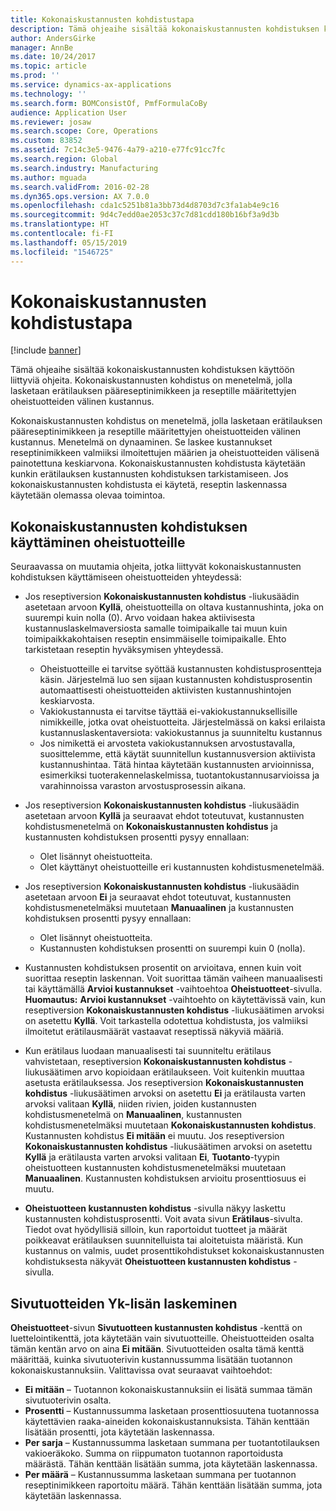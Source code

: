 ```yaml
---
title: Kokonaiskustannusten kohdistustapa
description: Tämä ohjeaihe sisältää kokonaiskustannusten kohdistuksen käyttöön liittyviä ohjeita. Kokonaiskustannusten kohdistus on menetelmä, jolla lasketaan erätilauksen pääreseptinimikkeen ja reseptille määritettyjen oheistuotteiden välinen kustannus.
author: AndersGirke
manager: AnnBe
ms.date: 10/24/2017
ms.topic: article
ms.prod: ''
ms.service: dynamics-ax-applications
ms.technology: ''
ms.search.form: BOMConsistOf, PmfFormulaCoBy
audience: Application User
ms.reviewer: josaw
ms.search.scope: Core, Operations
ms.custom: 83852
ms.assetid: 7c14c3e5-9476-4a79-a210-e77fc91cc7fc
ms.search.region: Global
ms.search.industry: Manufacturing
ms.author: mguada
ms.search.validFrom: 2016-02-28
ms.dyn365.ops.version: AX 7.0.0
ms.openlocfilehash: cda1c5251b81a3bb73d4d8703d7c3fa1ab4e9c16
ms.sourcegitcommit: 9d4c7edd0ae2053c37c7d81cdd180b16bf3a9d3b
ms.translationtype: HT
ms.contentlocale: fi-FI
ms.lasthandoff: 05/15/2019
ms.locfileid: "1546725"
---
```

# <a name="total-cost-allocation-method"></a>Kokonaiskustannusten kohdistustapa

[!include [banner](../includes/banner.md)]

Tämä ohjeaihe sisältää kokonaiskustannusten kohdistuksen käyttöön liittyviä ohjeita. Kokonaiskustannusten kohdistus on menetelmä, jolla lasketaan erätilauksen pääreseptinimikkeen ja reseptille määritettyjen oheistuotteiden välinen kustannus.

Kokonaiskustannusten kohdistus on menetelmä, jolla lasketaan erätilauksen pääreseptinimikkeen ja reseptille määritettyjen oheistuotteiden välinen kustannus. Menetelmä on dynaaminen. Se laskee kustannukset reseptinimikkeen valmiiksi ilmoitettujen määrien ja oheistuotteiden välisenä painotettuna keskiarvona. Kokonaiskustannusten kohdistusta käytetään kunkin erätilauksen kustannusten kohdistuksen tarkistamiseen. Jos kokonaiskustannusten kohdistusta ei käytetä, reseptin laskennassa käytetään olemassa olevaa toimintoa.

## <a name="using-tca-for-coproducts"></a>Kokonaiskustannusten kohdistuksen käyttäminen oheistuotteille
Seuraavassa on muutamia ohjeita, jotka liittyvät kokonaiskustannusten kohdistuksen käyttämiseen oheistuotteiden yhteydessä:

-   Jos reseptiversion **Kokonaiskustannusten kohdistus** -liukusäädin asetetaan arvoon **Kyllä**, oheistuotteilla on oltava kustannushinta, joka on suurempi kuin nolla (0). Arvo voidaan hakea aktiivisesta kustannuslaskelmaversiosta samalle toimipaikalle tai muun kuin toimipaikkakohtaisen reseptin ensimmäiselle toimipaikalle. Ehto tarkistetaan reseptin hyväksymisen yhteydessä.

    -   Oheistuotteille ei tarvitse syöttää kustannusten kohdistusprosentteja käsin. Järjestelmä luo sen sijaan kustannusten kohdistusprosentin automaattisesti oheistuotteiden aktiivisten kustannushintojen keskiarvosta. 
    -   Vakiokustannusta ei tarvitse täyttää ei-vakiokustannuksellisille nimikkeille, jotka ovat oheistuotteita. Järjestelmässä on kaksi erilaista kustannuslaskentaversiota: vakiokustannus ja suunniteltu kustannus 
    -   Jos nimikettä ei arvosteta vakiokustannuksen arvostustavalla, suosittelemme, että käytät suunnitellun kustannusversion aktiivista kustannushintaa. Tätä hintaa käytetään kustannusten arvioinnissa, esimerkiksi tuoterakennelaskelmissa, tuotantokustannusarvioissa ja varahinnoissa varaston arvostusprosessin aikana. 

-   Jos reseptiversion **Kokonaiskustannusten kohdistus** -liukusäädin asetetaan arvoon **Kyllä** ja seuraavat ehdot toteutuvat, kustannusten kohdistusmenetelmä on **Kokonaiskustannusten kohdistus** ja kustannusten kohdistuksen prosentti pysyy ennallaan:
    -   Olet lisännyt oheistuotteita.
    -   Olet käyttänyt oheistuotteille eri kustannusten kohdistusmenetelmää.
-   Jos reseptiversion **Kokonaiskustannusten kohdistus** -liukusäädin asetetaan arvoon **Ei** ja seuraavat ehdot toteutuvat, kustannusten kohdistusmenetelmäksi muutetaan **Manuaalinen** ja kustannusten kohdistuksen prosentti pysyy ennallaan:
    -   Olet lisännyt oheistuotteita.
    -   Kustannusten kohdistuksen prosentti on suurempi kuin 0 (nolla).
-   Kustannusten kohdistuksen prosentit on arvioitava, ennen kuin voit suorittaa reseptin laskennan. Voit suorittaa tämän vaiheen manuaalisesti tai käyttämällä **Arvioi kustannukset** -vaihtoehtoa **Oheistuotteet**-sivulla. **Huomautus:** **Arvioi kustannukset** -vaihtoehto on käytettävissä vain, kun reseptiversion **Kokonaiskustannusten kohdistus** -liukusäätimen arvoksi on asetettu **Kyllä**. Voit tarkastella odotettua kohdistusta, jos valmiiksi ilmoitetut erätilausmäärät vastaavat reseptissä näkyviä määriä.
-   Kun erätilaus luodaan manuaalisesti tai suunniteltu erätilaus vahvistetaan, reseptiversion **Kokonaiskustannusten kohdistus** -liukusäätimen arvo kopioidaan erätilaukseen. Voit kuitenkin muuttaa asetusta erätilauksessa. Jos reseptiversion **Kokonaiskustannusten kohdistus** -liukusäätimen arvoksi on asetettu **Ei** ja erätilausta varten arvoksi valitaan **Kyllä**, niiden rivien, joiden kustannusten kohdistusmenetelmä on **Manuaalinen**, kustannusten kohdistusmenetelmäksi muutetaan **Kokonaiskustannusten kohdistus**. Kustannusten kohdistus **Ei mitään** ei muutu. Jos reseptiversion **Kokonaiskustannusten kohdistus** -liukusäätimen arvoksi on asetettu **Kyllä** ja erätilausta varten arvoksi valitaan **Ei**, **Tuotanto**-tyypin oheistuotteen kustannusten kohdistusmenetelmäksi muutetaan **Manuaalinen**. Kustannusten kohdistuksen arvioitu prosenttiosuus ei muutu.
-   **Oheistuotteen kustannusten kohdistus** -sivulla näkyy laskettu kustannusten kohdistusprosentti. Voit avata sivun **Erätilaus**-sivulta. Tiedot ovat hyödyllisiä silloin, kun raportoidut tuotteet ja määrät poikkeavat erätilauksen suunnitelluista tai aloitetuista määristä. Kun kustannus on valmis, uudet prosenttikohdistukset kokonaiskustannusten kohdistuksesta näkyvät **Oheistuotteen kustannusten kohdistus** -sivulla.

## <a name="calculating-the-burden-for-byproducts"></a>Sivutuotteiden Yk-lisän laskeminen
**Oheistuotteet**-sivun **Sivutuotteen kustannusten kohdistus** -kenttä on luettelointikenttä, jota käytetään vain sivutuotteille. Oheistuotteiden osalta tämän kentän arvo on aina **Ei mitään**. Sivutuotteiden osalta tämä kenttä määrittää, kuinka sivutuoterivin kustannussumma lisätään tuotannon kokonaiskustannuksiin. Valittavissa ovat seuraavat vaihtoehdot:

-   **Ei mitään** – Tuotannon kokonaiskustannuksiin ei lisätä summaa tämän sivutuoterivin osalta.
-   **Prosentti** – Kustannussumma lasketaan prosenttiosuutena tuotannossa käytettävien raaka-aineiden kokonaiskustannuksista. Tähän kenttään lisätään prosentti, jota käytetään laskennassa.
-   **Per sarja** – Kustannussumma lasketaan summana per tuotantotilauksen vakioeräkoko. Summa on riippumaton tuotannon raportoidusta määrästä. Tähän kenttään lisätään summa, jota käytetään laskennassa.
-   **Per määrä** – Kustannussumma lasketaan summana per tuotannon reseptinimikkeen raportoitu määrä. Tähän kenttään lisätään summa, jota käytetään laskennassa.




